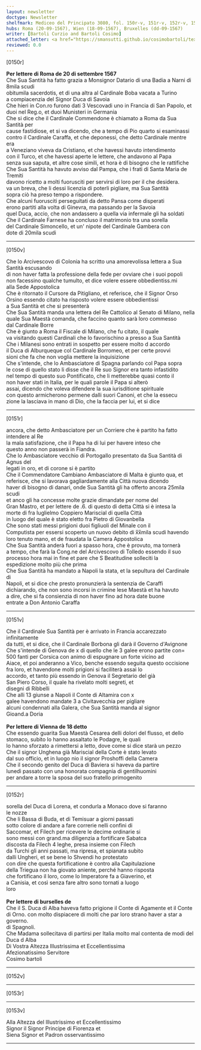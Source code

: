 ```yaml
---
layout: newsletter
doctype: Newsletter
shelfmark: Mediceo del Principato 3080, fol. 150r-v, 151r-v, 152r-v, 153r-v
hubs: Roma (20-09-1567), Wien (18-09-1567), Bruxelles (dd-09-1567)
writer: [Bartoli Curzio and Bartoli Cosimo]
attached_letter: <a href="https://smansutti.github.io/cosimobartoli/texts/2978_108/">2978_108</a>
reviewed: 0.0
---
```


[0150r]  
  
  
<strong>Per lettere di Roma de 20 di settembre 1567</strong>  
Che Sua Santità ha fatto grazia a Monsignor Datario di una Badia a Narni di 8mila scudi  
obitumila sacerdotis, et di una altra al Cardinale Boba vacata a Turino  
a compiacenzia del Signor Duca di Savoia  
Che hieri in Con.ro furono dati 3 Vescovadi uno in Francia di San Papolo, et  
duoi nel Reg.o, et duoi Munisteri in Germania  
Che si dice che il Cardinale Commendone è chiamato a Roma da Sua Santità per  
cause fastidiose, et si va dicendo, che a tempo di Pio quarto si esaminassi  
contro il Cardinale Caraffa, et che deponessi, che detto Cardinale mentre era  
a Veneziano viveva da Cristiano, et che havessi havuto intendimento  
con il Turco, et che havessi aperte le lettere, che andavono al Papa  
senza sua saputa, et altre cose simili, et hora è di bisogno che le rattifiche  
Che Sua Santità ha havuto avviso dal Pampa, che i frati di Santa Maria de Tremiti  
davono ricetto a molti fuorusciti per servirsi di loro per il che desidera.  
va un breva, che li dessi licenzia di poterli pigliare, ma Sua Santità  
sopra ciò ha preso tempo a rispondere.  
Che alcuni fuorusciti perseguitati da detto Pansa come disperati  
erono partiti alla volta di Ginevra, ma passando per la Savoia  
quel Duca, accio, che non andassero a quella via infermale gli ha soldati  
Che il Cardinale Farnese ha concluso il matrimonio tra una sorella  
del Cardinale Simoncello, et un' nipote del Cardinale Gambera con  
dote di 20mila scudi  
  
---  

[0150v]  
  
  
Che lo Arcivescovo di Colonia ha scritto una amorevolissa lettera a Sua Santità escusando  
di non haver fatta la professione della fede per ovviare che i suoi popoli  
non facessino qualche tumulto, et dice volere essere obbedientiss.mi  
alla Sede Appostolica  
Che è ritornato il Cursore da Pitigliano, et referisce, che il Signor Orso  
Orsino essendo citato ha risposto volere essere obbedientissi  
a Sua Santità et che si presenterà  
Che Sua Santità manda una lettera del Re Cattolico al Senato di Milano, nella  
quale Sua Maestà comanda, che faccino quanto sarà loro commesso  
dal Cardinale Borre  
Che è giunto a Roma il Fiscale di Milano, che fu citato, il quale  
va visitando questi Cardinali che lo favorischino a presso a Sua Santità  
Che i Milanesi sono entrati in sospetto per essere molto d accordo  
il Duca di Alburqueque col Cardinale Borromeo, et per certe provvi  
sioni che fa che non voglia mettere la inquisizione  
Che s'intende, che lo Ambasciatore di Spagna parlando col Papa sopra  
le cose di quello stato li disse che il Re suo Signor era tanto infastidito  
nel tempo di questo suo Pontificato, che li metterebbe quasi conto il  
non haver stati in Italia, per le quali parole il Papa si alterò  
assai, dicendo che voleva difendere la sua iurisditione spirituale  
con questo armicherono permene dalli suori Canoni, et che la essecu  
zione la lasciava in mano di Dio, che la faccia per lui, et si dice  
  
---  

[0151r]  
  
  
ancora, che detto Ambasciatore per un Corriere che è partito ha fatto intendere al Re  
la mala satisfazione, che il Papa ha di lui per havere inteso che  
questo anno non passerà in Fiandra.  
Che lo Ambasciatore vecchio di Portogallo presentato da Sua Santità di Agnus del  
legati in oro, et di corone si è partito  
Che il Commendatore Cambiano Ambasciatore di Malta è giunto qua, et  
referisce, che si lavorava gagliardamente alla Città nuova dicendo  
haver di bisogno di danari, onde Sua Santità gli ha offerto ancora 25mila scudi  
et anco gli ha concesse molte grazie dimandate per nome del  
Gran Mastro, et per lettere de .6. di questo di detta Città si è intesa la  
morte di fra Iuglielmo Coppiero Mariscial di quella Città  
in luogo del quale è stato eletto fra Pietro di Giovanbella  
Che sono stati messi prigioni duoi figliuoli del Minale con il  
Computista per essersi scoperto un nuovo debito di x̅x̅mila scudi havendo  
loro tenuto mano, et de fraudata la Camera Appostolica  
Che Sua Santità anderà fuori a spasso hora, che è provuto, ma tornerà  
a tempo, che farà la Cong.ne del Arcivescovo di Tolledo essendo il suo  
processo hora mai in fine et pare che S Beatitudine solleciti la  
espedizione molto più che prima  
Che Sua Santità ha mandato a Napoli la stata, et la sepultura del Cardinale di  
Napoli, et si dice che presto pronunzierà la sentenzia de Caraffi  
dichiarando, che non sono incorsi in crimine lese Maestà et ha havuto  
a dire, che si fa consienzia di non haver fino ad hora date buone  
entrate a Don Antonio Caraffa  
  
---  

[0151v]  
  
  
Che il Cardinale Sua Santità per è arrivato in Francia accarezzato infinitamente  
da tutti, et si dice, che il Cardinale Borbona gli darà il Governo d'Avignone  
Che s'intende di Genova de x di quello che le 3 galee erono partite con=  
500 fanti per Corsica con animo di espugnare un forte vicino ad  
Aiace, et poi anderanno a Vico, benche essendo seguita questo occisione  
fra loro, et havendone molti prigioni si faciliterà assai lo  
accordo, et tanto più essendo in Genova il Segretario del già  
San Piero Corso, il quale ha rivelato molti segreti, et  
disegni di Ribbelli  
Che alli 13 giunse a Napoli il Conte di Altamira con x  
galee havendono mandate 3 a Civitavecchia per pigliare  
alcuni condennati alla Galera, che Sua Santità manda al signor  
Gioand.a Doria  
<br/><strong>Per lettere di Vienna de 18 detto</strong>  
Che essendo guarita Sua Maestà Cesarea delli dolori del flusso, et dello  
stomaco, subito lo hanno assaltato le Podagre, le quali  
lo hanno sforzato a rimettersi a letto, dove come si dice starà un pezzo  
Che il signor Unghena già Mariscial della Corte è stato levato  
dal suo officio, et in luogo nio il signor Proshoffi della Camera  
Che il secondo genito del Duca di Baviera si haveva da partire  
lunedì passato con una honorata compagnia di gentilhuomini  
per andare a torre la sposa del suo fratello primogenito  
  
---  

[0152r]  
  
  
sorella del Duca di Lorena, et condurla a Monaco dove si faranno  
le nozze  
Che li Bassa di Buda, et di Temisuar a giorni passati  
sotto colore di andare a fare correrie nelli confini di  
Saccomar, et Filech per ricevere le decime ordinarie si  
sono messi con grand.ma diligenzia a fortificare Sabatca  
discosta da Filech 4 leghe, presa insieme con Filech  
da Turchi gli anni passati, ma ripresa, et spianata subito  
dalli Ungheri, et se bene lo Shvendi ho protestato  
con dire che questa fortificatione è contro alla Capitulazione  
della Triegua non ha giovato aniente, perché hanno risposta  
che fortificano il loro, come lo Imperatore fa a Giaverino, et  
a Canisia, et così senza fare altro sono tornati a luogo  
loro  
<br/><strong>Per lettere di burselles de</strong>  
Che il S. Duca di Alba haveva fatto prigione il Conte di Agamente et il Conte  
di Orno. con molto dispiacere di molti che par loro strano haver a star a governo.  
di Spagnoli.  
Che Madama sollecitava di partirsi per Italia molto mal contenta de modi del  
Duca d Alba  
Di Vostra Altezza Illustrissima et Eccellentissima  
Afezionatissimo Servitore  
Cosimo bartoli  
  
---  

[0152v]  
  
  
  
---  

[0153r]  
  
  
  
---  

[0153v]  
  
  
Alla Altezza del Illustrissimo et Eccellentissimo  
Signor il Signor Principe di Fiorenza et  
Siena Signor et Padron osservantissimo  
  
---  

